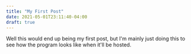 ```yaml
---
title: "My First Post"
date: 2021-05-01T23:11:40-04:00
draft: true
---
```


Well this would end up being my first post, but I'm mainly just doing this to see how the program looks like when it'll be hosted.
